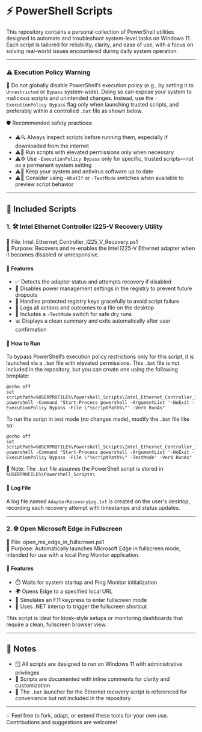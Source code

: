 # ⚡ PowerShell Scripts

This repository contains a personal collection of PowerShell utilities designed to automate and troubleshoot system-level tasks on Windows 11. Each script is tailored for reliability, clarity, and ease of use, with a focus on solving real-world issues encountered during daily system operation.

---
### ⚠️ Execution Policy Warning

🚫 Do not globally disable PowerShell’s execution policy (e.g., by setting it to `Unrestricted` or `Bypass` system-wide). Doing so can expose your system to malicious scripts and unintended changes. Instead, use the `-ExecutionPolicy Bypass` flag only when launching trusted scripts, and preferably within a controlled `.bat` file as shown below.

🛡️ Recommended safety practices:

- ⚠️🔍 Always inspect scripts before running them, especially if downloaded from the internet  
- ⚠️🔐 Run scripts with elevated permissions only when necessary  
- ⚠️⚙️ Use `-ExecutionPolicy Bypass` only for specific, trusted scripts—not as a permanent system setting  
- ⚠️🧼 Keep your system and antivirus software up to date  
- ⚠️🧪 Consider using `-WhatIf` or `-TestMode` switches when available to preview script behavior  
---

## 📌 Included Scripts

### 1. 🛠️ Intel Ethernet Controller I225-V Recovery Utility

📄 File: Intel_Ethernet_Controller_I225_V_Recovery.ps1  
🎯 Purpose: Recovers and re-enables the Intel I225-V Ethernet adapter when it becomes disabled or unresponsive.

#### 🔧 Features

- ✅ Detects the adapter status and attempts recovery if disabled  
- 🧰 Disables power management settings in the registry to prevent future dropouts  
- 🛑 Handles protected registry keys gracefully to avoid script failure  
- 📝 Logs all actions and outcomes to a file on the desktop  
- 🧪 Includes a `-TestMode` switch for safe dry runs  
- 📊 Displays a clean summary and exits automatically after user confirmation  

#### 🚀 How to Run

To bypass PowerShell’s execution policy restrictions only for this script, it is launched via a `.bat` file with elevated permissions. This `.bat` file is not included in the repository, but you can create one using the following template:
```batch
@echo off  
set scriptPath=%USERPROFILE%\Powershell_Scripts\Intel_Ethernet_Controller_I225_V_Recovery.ps1  
powershell -Command "Start-Process powershell -ArgumentList '-NoExit -ExecutionPolicy Bypass -File \"%scriptPath%\"' -Verb RunAs"
```
To run the script in test mode (no changes made), modify the `.bat` file like so:
```batch
@echo off  
set scriptPath=%USERPROFILE%\Powershell_Scripts\Intel_Ethernet_Controller_I225_V_Recovery.ps1  
powershell -Command "Start-Process powershell -ArgumentList '-NoExit -ExecutionPolicy Bypass -File \"%scriptPath%\" -TestMode' -Verb RunAs"
```
📌 Note: The `.bat` file assumes the PowerShell script is stored in `%USERPROFILE%\Powershell_Scripts\`

#### 📁 Log File

A log file named `AdapterRecoveryLog.txt` is created on the user's desktop, recording each recovery attempt with timestamps and status updates.

---

### 2. 🌐 Open Microsoft Edge in Fullscreen

📄 File: open_ms_edge_in_fullscreen.ps1  
🎯 Purpose: Automatically launches Microsoft Edge in fullscreen mode, intended for use with a local Ping Monitor application.

#### 🔧 Features

- ⏱️ Waits for system startup and Ping Monitor initialization  
- 🌍 Opens Edge to a specified local URL  
- 🎹 Simulates an F11 keypress to enter fullscreen mode  
- 🧩 Uses .NET interop to trigger the fullscreen shortcut  

This script is ideal for kiosk-style setups or monitoring dashboards that require a clean, fullscreen browser view.

---

## 🧰 Notes

- 🪟 All scripts are designed to run on Windows 11 with administrative privileges  
- 🧾 Scripts are documented with inline comments for clarity and customization  
- 🧭 The `.bat` launcher for the Ethernet recovery script is referenced for convenience but not included in the repository  

---

💡 Feel free to fork, adapt, or extend these tools for your own use. Contributions and suggestions are welcome!